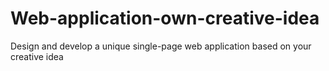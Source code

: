 # Web-application-own-creative-idea
Design and develop a unique single-page web application based on your creative idea
